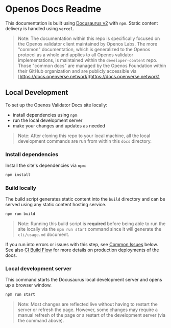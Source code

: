 # Openos Docs Readme

This documentation is built using [Docusaurus v2](https://v2.docusaurus.io/) with `npm`.
Static content delivery is handled using `vercel`.

> Note: The documentation within this repo is specifically focused on the
> Openos validator client maintained by Openos Labs. The more "common"
> documentation, which is generalized to the Openos protocol as a whole and applies
> to all Openos validator implementations, is maintained within the
> `developer-content`
> repo. Those "common docs" are managed by the Openos Foundation within their
> GitHub organization and are publicly accessible via
> [https://docs.openverse.network](https://docs.openverse.network)

## Local Development

To set up the Openos Validator Docs site locally:

- install dependencies using `npm`
- run the local development server
- make your changes and updates as needed

> Note: After cloning this repo to your local machine, all the local development commands are run from within this `docs` directory.

### Install dependencies

Install the site's dependencies via `npm`:

```bash
npm install
```

### Build locally

The build script generates static content into the `build` directory and can be served using any static content hosting service.

```bash
npm run build 
```


> Note: Running this build script is **required** before being able to run the site locally via the `npm run start` command since it will generate the `cli/usage.md` document.

If you run into errors or issues with this step, see [Common Issues](#common-issues) below. See also [CI Build Flow](#ci-build-flow) for more details on production deployments of the docs.

### Local development server

This command starts the Docusaurus local development server and opens up a browser window.

```bash
npm run start
```

> Note: Most changes are reflected live without having to restart the server or refresh the page. However, some changes may require a manual refresh of the page or a restart of the development server (via the command above).

